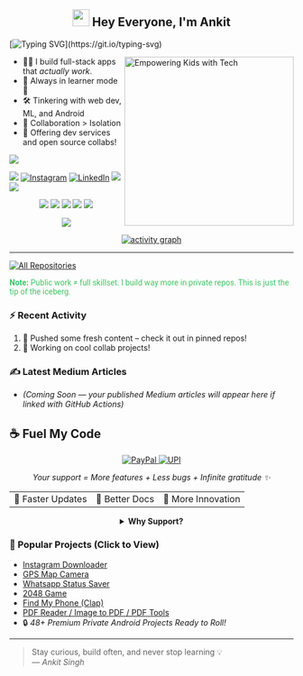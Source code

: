 <h2 align="center"><img src="https://emojis.slackmojis.com/emojis/images/1531849430/4246/blob-sunglasses.gif?1531849430" width="30"/> Hey Everyone, I'm Ankit</h2>

<p align="center">

[![Typing SVG](https://readme-typing-svg.demolab.com?font=Roboto,sans-serif&size=40&pause=1000&color=40c463&center=true&vCenter=true&random=false&width=1200&lines=%F0%9F%92%BB+%22Crafting+Code%2C+Building+Dreams%22;+%F0%9F%92%BB+Welcome+to+My+GitHub+Universe!)](https://git.io/typing-svg)

</p>

<img align="right" alt="Empowering Kids with Tech" width="300" src="https://raw.githubusercontent.com/AnkitSingh1827/Ankitsingh1827/main/_Empowering%20Kids%20with%20Social%20Tech%20%26%20Robotics_%20The%20Future%20of%20Learning%20%F0%9F%9A%80%F0%9F%A4%96_.jpeg">


- 👨‍💻 I build full-stack apps that *actually work*.
- 📖 Always in learner mode 🚀
- 🛠️ Tinkering with web dev, ML, and Android
- 👥 Collaboration > Isolation
- 🔧 Offering dev services and open source collabs!

<div align="start">

  ![](https://komarev.com/ghpvc/?username=AnkitSingh1827&style=flat&color=brightgreen)

</div>

<div align="start">

<a href="mailto:ankitsinghrathore756756@gmail.com"><img src="https://img.shields.io/badge/Gmail-EA4335.svg?logo=Gmail&logoColor=white"></a>
[![Instagram](https://img.shields.io/badge/Instagram-%23E4405F.svg?logo=Instagram&logoColor=white)](https://instagram.com/yourhandle)
[![LinkedIn](https://img.shields.io/badge/LinkedIn-%230077B5.svg?logo=linkedin&logoColor=white)](https://www.linkedin.com/in/yourlinkedin/)
<a href="https://t.me/yourtelegram" target="_blank"><img src="https://img.shields.io/badge/Telegram-26A5E4.svg?logo=Telegram&logoColor=white"></a>
<a href="https://wa.me/91XXXXXXXXXX/" target="_blank"><img src="https://img.shields.io/badge/WhatsApp-25D366.svg?logo=WhatsApp&logoColor=white"></a>

</div>

<div align="center">

![](http://github-profile-summary-cards.vercel.app/api/cards/profile-details?username=AnkitSingh1827&theme=github_dark)
![](http://github-profile-summary-cards.vercel.app/api/cards/stats?username=AnkitSingh1827&theme=github_dark)
![](http://github-profile-summary-cards.vercel.app/api/cards/productive-time?username=AnkitSingh1827&theme=github_dark&utcOffset=8)
![](http://github-profile-summary-cards.vercel.app/api/cards/repos-per-language?username=AnkitSingh1827&theme=github_dark)
![](http://github-profile-summary-cards.vercel.app/api/cards/most-commit-language?username=AnkitSingh1827&theme=github_dark)

<p align="center">
  <img src="https://github-profile-trophy.vercel.app/?username=AnkitSingh1827&theme=onedark&column=-1&title=Repositories,Stars,Commits,Followers,PullRequest,MultipleLang&margin-w=10" />
</p>

[![activity graph](https://github-readme-activity-graph.vercel.app/graph?username=AnkitSingh1827&bg_color=0d1117&color=ffffff&line=40c463&point=fff7e0&area=true&hide_border=true)](https://github.com/AnkitSingh1827/github-readme-activity-graph)

</div>

---

<p align="left">
<a href="https://github.com/AnkitSingh1827?tab=repositories&sort=stargazers"><img alt="All Repositories" title="All Repositories" src="https://custom-icon-badges.demolab.com/badge/-Click%20Here%20For%20All%20My%20Repos-1F222E?style=for-the-badge&logoColor=white&logo=repo"/></a>

<span style="color:#40c463; font-family: Roboto, sans-serif;"><b>Note:</b> Public work ≠ full skillset. I build way more in private repos. This is just the tip of the iceberg.</span>  
</p>

### ⚡ Recent Activity

<!--START_SECTION:activity-->
<!-- Replace with your actual activity tracking or use GitHub Actions -->
1. 🚀 Pushed some fresh content – check it out in pinned repos!
2. 💬 Working on cool collab projects!
<!--END_SECTION:activity-->

### ✍️ Latest Medium Articles
<!-- ARTICLES:START -->
- *(Coming Soon — your published Medium articles will appear here if linked with GitHub Actions)*
<!-- ARTICLES:END -->

## ☕ Fuel My Code

<div align="center">
  <a href="https://www.paypal.com/paypalme/yourpaypal">
    <img src="https://img.shields.io/badge/Support_My_Work-00457C?style=for-the-badge&logo=paypal&logoColor=white" alt="PayPal"/>
  </a>
   <a href="https://github.com/AnkitSingh1827/AnkitSingh1827/blob/main/donate/upi_scan.jpg?raw=true">
    <img src="https://img.shields.io/badge/Support_via_UPI-4CAF50?style=for-the-badge&logo=google-pay&logoColor=white" alt="UPI"/>
  </a>
  <p><i>Your support = More features + Less bugs + Infinite gratitude ✨</i></p>

  <table>
    <tr>
      <td>🚀 Faster Updates</td>
      <td>📘 Better Docs</td>
      <td>🧠 More Innovation</td>
    </tr>
  </table>

  <details>
    <summary><b>Why Support?</b></summary>
    <p>Every little contribution keeps the open-source gears turning. You get better code, I get more caffeine. Everyone wins 🏆</p>
  </details>
</div>

### 📲 Popular Projects (Click to View)

- [Instagram Downloader](https://github.com/AnkitSingh1827/InstagramDownloader)
- [GPS Map Camera](https://github.com/AnkitSingh1827/Gps-Map-Camera-Location-on-Photo)
- [Whatsapp Status Saver](https://github.com/AnkitSingh1827/Whatsapp-Status-Saver)
- [2048 Game](https://github.com/AnkitSingh1827/2048-Charm-Number-Puzzle-Game)
- [Find My Phone (Clap)](https://github.com/AnkitSingh1827/Find-My-Phone-By-Clapping)
- [PDF Reader / Image to PDF / PDF Tools](#)
- 🔒 *48+ Premium Private Android Projects Ready to Roll!*

---

> Stay curious, build often, and never stop learning 💡  
> — *Ankit Singh*


